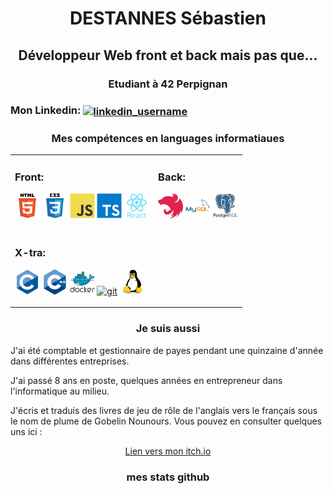 <h1 align="center">DESTANNES Sébastien</h1>
<h2 align="center">Développeur Web front et back mais pas que...</h2>
<h3 align="center">Etudiant à 42 Perpignan</h3>

<h3 align="left">Mon Linkedin:
	<a href="https://www.linkedin.com/in/sébastien-destannes-9606b9212/" target="blank"><img align="center" src="https://raw.githubusercontent.com/rahuldkjain/github-profile-readme-generator/master/src/images/icons/Social/linked-in-alt.svg" alt="linkedin_username" height="20" width="30" /></a>
</h3>
<h3 align=center> Mes compétences en languages informatiaues</h3>
<table>
  <tr>
	<td valign="center">
		<h3 align="left">Front:</h3>
		<p align="left">
		<a href="https://www.w3.org/html/" target="_blank" rel="noreferrer"><img src="https://raw.githubusercontent.com/devicons/devicon/master/icons/html5/html5-original-wordmark.svg" alt="html5" width="40" height="40"/></a>
		<a href="https://www.w3schools.com/css/" target="_blank" rel="noreferrer"><img src="https://raw.githubusercontent.com/devicons/devicon/master/icons/css3/css3-original-wordmark.svg" alt="css3" width="40" height="40"/></a>
		<a href="https://developer.mozilla.org/en-US/docs/Web/JavaScript" target="_blank" rel="noreferrer"><img src="https://raw.githubusercontent.com/devicons/devicon/master/icons/javascript/javascript-original.svg" alt="javascript" width="40" height="40"/></a>
		<a href="https://www.typescriptlang.org/" target="_blank" rel="noreferrer"><img src="https://raw.githubusercontent.com/devicons/devicon/master/icons/typescript/typescript-original.svg" alt="typescript" width="40" height="40"/></a>
		<a href="https://reactjs.org/" target="_blank" rel="noreferrer"><img src="https://raw.githubusercontent.com/devicons/devicon/master/icons/react/react-original-wordmark.svg" alt="react" width="40" height="40"/></a>
		</p>
	</td>
	<td>
		<h3 align="left">Back:</h3>
		<p align="left">
			<a href="https://nestjs.com/" target="_blank" rel="noreferrer"><img src="https://raw.githubusercontent.com/devicons/devicon/master/icons/nestjs/nestjs-plain.svg" alt="nestjs" width="40" height="40"/></a>
			<a href="https://www.mysql.com/" target="_blank" rel="noreferrer"><img src="https://raw.githubusercontent.com/devicons/devicon/master/icons/mysql/mysql-original-wordmark.svg" alt="mysql" width="40" height="40"/></a>
			<a href="https://www.postgresql.org" target="_blank" rel="noreferrer"><img src="https://raw.githubusercontent.com/devicons/devicon/master/icons/postgresql/postgresql-original-wordmark.svg" alt="postgresql" width="40" height="40"/></a>
		</p>
	</td>
	</tr>
	<tr>
		<td valign="center"  colspan=2>
			<h3 align="left">X-tra:</h3>
			<p align="left">
				<a href="https://www.cprogramming.com/" target="_blank" rel="noreferrer"><img src="https://raw.githubusercontent.com/devicons/devicon/master/icons/c/c-original.svg" alt="c" width="40" height="40"/></a>
				<a href="https://www.w3schools.com/cpp/" target="_blank" rel="noreferrer"><img src="https://raw.githubusercontent.com/devicons/devicon/master/icons/cplusplus/cplusplus-original.svg" alt="cplusplus" width="40" height="40"/></a>
				<a href="https://www.docker.com/" target="_blank" rel="noreferrer"><img src="https://raw.githubusercontent.com/devicons/devicon/master/icons/docker/docker-original-wordmark.svg" alt="docker" width="40" height="40"/></a>
				<a href="https://git-scm.com/" target="_blank" rel="noreferrer"><img src="https://www.vectorlogo.zone/logos/git-scm/git-scm-icon.svg" alt="git" width="40" height="40"/></a>
				<a href="https://www.linux.org/" target="_blank" rel="noreferrer"><img src="https://raw.githubusercontent.com/devicons/devicon/master/icons/linux/linux-original.svg" alt="linux" width="40" height="40"/></a>
			</p>
		</td>
	</tr>
</table>
<h3 align="center">Je suis aussi</h3>
<p align="left">J'ai été comptable et gestionnaire de payes pendant une quinzaine d'année dans différentes entreprises.</p>
<p>J'ai passé 8 ans en poste, quelques années en entrepreneur dans l'informatique au milieu.</p>
<p>J'écris et traduis des livres de jeu de rôle de l'anglais vers le français sous le nom de plume de Gobelin Nounours. Vous pouvez en consulter quelques uns ici :</p>
<p align="center"><a href="https://gobelin-nounours.itch.io/">Lien vers mon itch.io</a></p>
<h3 align="center">mes stats github</h3>
<p align="center"><a href="https://komarev.com/ghpvc/?username=Nours42&label=Profile%20views&color=0e75b6&style=flat</a></p>

[^1]Le saviez-vous ?
[^2]Vous pouvez manger autant de crevettes que vous voulez, vous ne serez jamais rose comme un flamand rose
